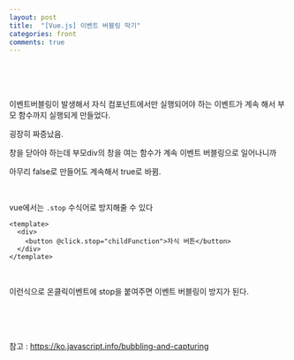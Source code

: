 ```yaml
---
layout: post
title:  "[Vue.js] 이벤트 버블링 막기"
categories: front 
comments: true
---
```




<br>

<br>

<br>

이벤트버블링이 발생해서 자식 컴포넌트에서만 실행되어야 하는 이벤트가 계속 해서 부모 함수까지 실행되게 만들었다.

굉장히 짜증났음. 

창을 닫아야 하는데 부모div의 창을 여는 함수가 계속 이벤트 버블링으로 일어나니까 

아무리 false로 만들어도 계속해서 true로 바뀜.

<br>

vue에서는 `.stop` 수식어로 방지해줄 수 있다

~~~vue
<template>
  <div>
    <button @click.stop="childFunction">자식 버튼</button>
  </div>
</template>
~~~

<br>

이런식으로 온클릭이벤트에 stop을 붙여주면 이벤트 버블링이 방지가 된다.

<br>

<br>

<br>

참고 :  https://ko.javascript.info/bubbling-and-capturing
